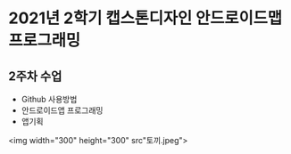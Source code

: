 # 2021년 2학기 캡스톤디자인 안드로이드맵 프로그래밍

## 2주차 수업
  - Github 사용방법
  - 안드로이드앱 프로그래밍
  - 앱기획

<img width="300" height="300" src"토끼.jpeg"></img>
